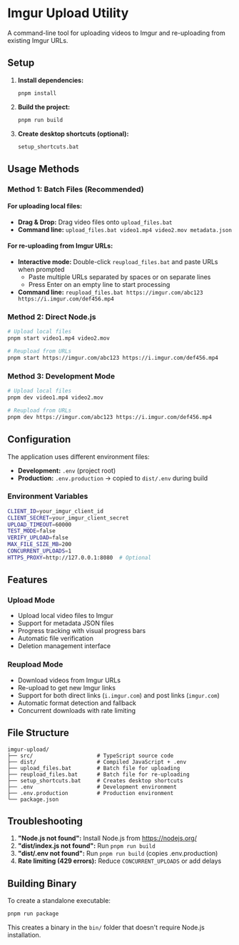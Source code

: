 # Imgur Upload Utility

A command-line tool for uploading videos to Imgur and re-uploading from existing Imgur URLs.

## Setup

1. **Install dependencies:**
   ```bash
   pnpm install
   ```

2. **Build the project:**
   ```bash
   pnpm run build
   ```

3. **Create desktop shortcuts (optional):**
   ```bash
   setup_shortcuts.bat
   ```

## Usage Methods

### Method 1: Batch Files (Recommended)

#### For uploading local files:
- **Drag & Drop:** Drag video files onto `upload_files.bat`
- **Command line:** `upload_files.bat video1.mp4 video2.mov metadata.json`

#### For re-uploading from Imgur URLs:
- **Interactive mode:** Double-click `reupload_files.bat` and paste URLs when prompted
  - Paste multiple URLs separated by spaces or on separate lines
  - Press Enter on an empty line to start processing
- **Command line:** `reupload_files.bat https://imgur.com/abc123 https://i.imgur.com/def456.mp4`

### Method 2: Direct Node.js

```bash
# Upload local files
pnpm start video1.mp4 video2.mov

# Reupload from URLs
pnpm start https://imgur.com/abc123 https://i.imgur.com/def456.mp4
```

### Method 3: Development Mode

```bash
# Upload local files
pnpm dev video1.mp4 video2.mov

# Reupload from URLs
pnpm dev https://imgur.com/abc123 https://i.imgur.com/def456.mp4
```

## Configuration

The application uses different environment files:

- **Development:** `.env` (project root)
- **Production:** `.env.production` → copied to `dist/.env` during build

### Environment Variables

```bash
CLIENT_ID=your_imgur_client_id
CLIENT_SECRET=your_imgur_client_secret
UPLOAD_TIMEOUT=60000
TEST_MODE=false
VERIFY_UPLOAD=false
MAX_FILE_SIZE_MB=200
CONCURRENT_UPLOADS=1
HTTPS_PROXY=http://127.0.0.1:8080  # Optional
```

## Features

### Upload Mode
- Upload local video files to Imgur
- Support for metadata JSON files
- Progress tracking with visual progress bars
- Automatic file verification
- Deletion management interface

### Reupload Mode
- Download videos from Imgur URLs
- Re-upload to get new Imgur links
- Support for both direct links (`i.imgur.com`) and post links (`imgur.com`)
- Automatic format detection and fallback
- Concurrent downloads with rate limiting

## File Structure

```
imgur-upload/
├── src/                    # TypeScript source code
├── dist/                   # Compiled JavaScript + .env
├── upload_files.bat        # Batch file for uploading
├── reupload_files.bat      # Batch file for re-uploading
├── setup_shortcuts.bat     # Creates desktop shortcuts
├── .env                    # Development environment
├── .env.production         # Production environment
└── package.json
```

## Troubleshooting

1. **"Node.js not found":** Install Node.js from https://nodejs.org/
2. **"dist/index.js not found":** Run `pnpm run build`
3. **"dist/.env not found":** Run `pnpm run build` (copies .env.production)
4. **Rate limiting (429 errors):** Reduce `CONCURRENT_UPLOADS` or add delays

## Building Binary

To create a standalone executable:

```bash
pnpm run package
```

This creates a binary in the `bin/` folder that doesn't require Node.js installation.
